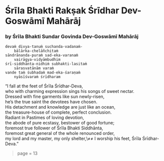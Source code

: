 # Śrīla Bhakti Rakṣak Śrīdhar Dev-Goswāmī Mahārāj

### by Śrīla Bhakti Sundar Govinda Dev-Goswāmī Mahārāj

    devaṁ divya-tanuṁ suchanda-vadanaṁ-
        bālārka-chelāñchitaṁ  
    sāndrānanda-puraṁ sad-eka-varanaṁ
        vairāgya-vidyāmbudhim  
    śrī-siddhānta-nidhiṁ subhakti-lasitaṁ
        sārasvatānām varaṁ 
    vande taṁ śubhadaṁ mad-eka-śaraṇaṁ
        nyāsīśvaraṁ śrīdharam

“I fall at the feet of Śrīla Śrīdhar-Deva,\
who with charming expression sings his songs of sweet nectar.\
Dressed with fine garments like sun newly-risen,\
he’s the true saint the devotees have chosen.\
His detachment and knowledge are just like an ocean,\
the treasure-house of complete, perfect conclusion.\
Radiant in Pastimes of loving devotion,\
the abode of pure ecstasy, bestower of good fortune;\
foremost true follower of Śrīla Bhakti Siddhānta,\
foremost great general of the whole renounced order,\
my lord and my master, my only shelter,\≠≠
I worship his feet, Śrīla Śrīdhar-Deva.”


> page = 13